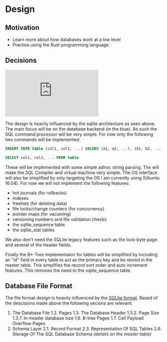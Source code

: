 # Design

## Motivation

- Learn more about how databases work at a low level
- Practise using the Rust programming language

## Decisions

![SQLite Architecture Diagram](https://www.sqlite.org/arch.html "SQLite Architecture Diagram")

The design is heavily influenced by the sqlite architecture as seen above. The
main focus will be on the database backend (in the blue). As such the SQL
command processor will be very simple. For now only the following two commands
will be implemented:

```sql
INSERT INTO table (col1, col2, ...) VALUES (a1, a2, ...), (b1, b2, ...)
```

```sql
SELECT col1, col2, ... FROM table
```

These will be implemented with some simple adhoc string parsing. The will make
the SQL Compiler and virtual machine very simple. The OS interface will also
be simplified by only targeting the OS I am currently using (Ubuntu 16.04).
For now we will not implement the following features:

- hot journals (for rollbacks)
- indexes
- freelists (for deleting data)
- file locks/change counters (for concurrency)
- pointer maps (for vacuming)
- versioning numbers and file validation checks
- the sqlite_sequence table
- the sqlite_stat tables

We also don't need the SQLite legacy features such as the lock-byte page and
several of the header fields.

Finally the B\*-Tree implementaion for tables will be simplified by including an
"id" field in every table to act as the primary key and be stored in the master
table. This simplifies the record sort order and auto increment features. This
removes the need to the sqlite_sequence table.

## Database File Format

The file format design is heavily influenced by the [SQLite format](https://www.sqlite.org/fileformat.html). Based of the descisions made above the following secions are relevant:

1. The Database File
   1.2. Pages
   1.3. The Database Header
   1.3.2. Page Size
   1.3.7. In-header database size
   1.6. B-tree Pages
   1.7. Cell Payload Overflow Pages
2. Schema Layer
   2.1. Record Format
   2.3. Representation Of SQL Tables
   2.6. Storage Of The SQL Database Schema _(details on the master table)_
